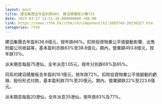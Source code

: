 ```yaml
---
layout: post
title: 建滔集團去年盈利跌66%　建滔積層板少賺72%
date: 2023-03-27 12:51:10.000000000 +08:00
link: https://news.rthk.hk/rthk/ch/component/k2/1693749-20230327.htm
categories: rthk
---
```


建滔集團去年盈利36.6億元，按年跌66%。扣除投資物業公平值變動影響、出售附屬公司收益等，基本盈利亦跌63%至38.8億元。期內，營業額493.8億元，按年跌13%。

派末期息每股75港仙，全年派息1.05元，按年分別跌69%及65%。

同系的建滔積層板去年盈利19.1億元，按年跌72%。扣除投資物業公平值變動的虧損、股份形式付款，基本盈利跌70%至20億元。期內，營業額跌22%至223.6億元。

派末期息每股20港仙，全年派息35港仙，按年跌83%及77%。
